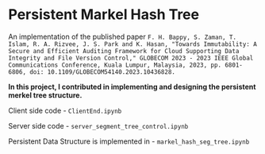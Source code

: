 # Persistent Markel Hash Tree
An implementation of the published paper ``F. H. Bappy, S. Zaman, T. Islam, R. A. Rizvee, J. S. Park and K. Hasan, "Towards Immutability: A Secure and Efficient Auditing Framework for Cloud Supporting Data Integrity and File Version Control," GLOBECOM 2023 - 2023 IEEE Global Communications Conference, Kuala Lumpur, Malaysia, 2023, pp. 6801-6806, doi: 10.1109/GLOBECOM54140.2023.10436828.``

**In this project, I contributed in implementing and designing the persistent merkel tree structure.**


Client side code - ``ClientEnd.ipynb`` 

Server side code - ``server_segment_tree_control.ipynb`` 

Persistent Data Structure is implemented in - ``markel_hash_seg_tree.ipynb``
